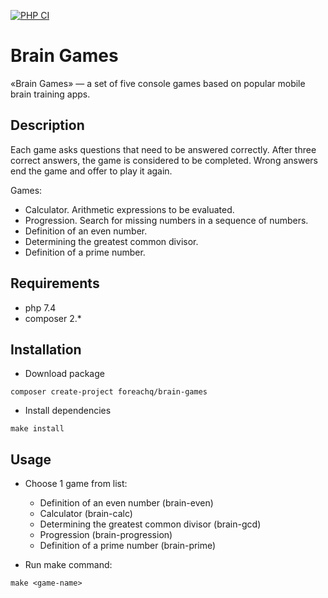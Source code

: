 [![PHP CI](https://github.com/CalledByThe4ire/brain-games/actions/workflows/php-ci.yml/badge.svg)](https://github.com/CalledByThe4ire/brain-games/actions/workflows/php-ci.yml)

Brain Games
===========

«Brain Games» — a set of five console games based on popular mobile brain training apps.

[](https://github.com/Foreachq/brain-games#description)Description
------------------------------------------------------------------

Each game asks questions that need to be answered correctly. After three correct answers, the game is considered to be completed. Wrong answers end the game and offer to play it again.

Games:

-   Calculator. Arithmetic expressions to be evaluated.
-   Progression. Search for missing numbers in a sequence of numbers.
-   Definition of an even number.
-   Determining the greatest common divisor.
-   Definition of a prime number.

[](https://github.com/Foreachq/brain-games#requirements)Requirements
--------------------------------------------------------------------

-   php 7.4
-   composer 2.*

[](https://github.com/Foreachq/brain-games#installation)Installation
--------------------------------------------------------------------

-   Download package

```source-shell
composer create-project foreachq/brain-games
```

-   Install dependencies

```
make install

```

[](https://github.com/Foreachq/brain-games#usage)Usage
------------------------------------------------------

-   Choose 1 game from list:

    -   Definition of an even number (brain-even)
    -   Calculator (brain-calc)
    -   Determining the greatest common divisor (brain-gcd)
    -   Progression (brain-progression)
    -   Definition of a prime number (brain-prime)
-   Run make command:

```
make <game-name>
```
